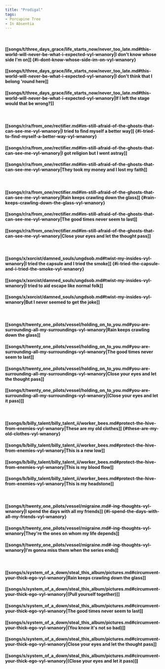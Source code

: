 ```yaml
---
title: "Prodigal"
tags:
- Porcupine Tree
- In Absentia
---
```

&nbsp;
#### [[songs/t/three_days_grace/life_starts_now/never_too_late.md#this-world-will-never-be-what-i-expected-vyl-wnanory|I don't know whose side I'm on]] {#i-dont-know-whose-side-im-on-vyl-wnanory}
#### [[songs/t/three_days_grace/life_starts_now/never_too_late.md#this-world-will-never-be-what-i-expected-vyl-wnanory|I don't think that I belong 'round here]]
#### [[songs/t/three_days_grace/life_starts_now/never_too_late.md#this-world-will-never-be-what-i-expected-vyl-wnanory|If I left the stage would that be wrong?]]
&nbsp;
#### [[songs/r/ra/from_one/rectifier.md#im-still-afraid-of-the-ghosts-that-can-see-me-vyl-wnanory|I tried to find myself a better way]] {#i-tried-to-find-myself-a-better-way-vyl-wnanory}
#### [[songs/r/ra/from_one/rectifier.md#im-still-afraid-of-the-ghosts-that-can-see-me-vyl-wnanory|I got religion but I went astray]]
#### [[songs/r/ra/from_one/rectifier.md#im-still-afraid-of-the-ghosts-that-can-see-me-vyl-wnanory|They took my money and I lost my faith]]
&nbsp;
#### [[songs/r/ra/from_one/rectifier.md#im-still-afraid-of-the-ghosts-that-can-see-me-vyl-wnanory|Rain keeps crawling down the glass]] {#rain-keeps-crawling-down-the-glass-vyl-wnanory}
#### [[songs/r/ra/from_one/rectifier.md#im-still-afraid-of-the-ghosts-that-can-see-me-vyl-wnanory|The good times never seem to last]]
#### [[songs/r/ra/from_one/rectifier.md#im-still-afraid-of-the-ghosts-that-can-see-me-vyl-wnanory|Close your eyes and let the thought pass]]
&nbsp;
#### [[songs/x/xorcist/damned_souls/ungdsob.md#twist-my-insides-vyl-wnanory|I tried the capsule and I tried the smoke]] {#i-tried-the-capsule-and-i-tried-the-smoke-vyl-wnanory}
#### [[songs/x/xorcist/damned_souls/ungdsob.md#twist-my-insides-vyl-wnanory|I tried to aid escape like normal folk]]
#### [[songs/x/xorcist/damned_souls/ungdsob.md#twist-my-insides-vyl-wnanory|But I never seemed to get the joke]]
&nbsp;
#### [[songs/t/twenty_one_pilots/vessel/holding_on_to_you.md#you-are-surrounding-all-my-surroundings-vyl-wnanory|Rain keeps crawling down the glass]]
#### [[songs/t/twenty_one_pilots/vessel/holding_on_to_you.md#you-are-surrounding-all-my-surroundings-vyl-wnanory|The good times never seem to last]]
#### [[songs/t/twenty_one_pilots/vessel/holding_on_to_you.md#you-are-surrounding-all-my-surroundings-vyl-wnanory|Close your eyes and let the thought pass]]
#### [[songs/t/twenty_one_pilots/vessel/holding_on_to_you.md#you-are-surrounding-all-my-surroundings-vyl-wnanory|(Close your eyes and let it pass)]]
&nbsp;
#### [[songs/b/billy_talent/billy_talent_ii/worker_bees.md#protect-the-hive-from-enemies-vyl-wnanory|These are my old clothes]] {#these-are-my-old-clothes-vyl-wnanory}
#### [[songs/b/billy_talent/billy_talent_ii/worker_bees.md#protect-the-hive-from-enemies-vyl-wnanory|This is a new low]]
#### [[songs/b/billy_talent/billy_talent_ii/worker_bees.md#protect-the-hive-from-enemies-vyl-wnanory|This is my blood flow]]
#### [[songs/b/billy_talent/billy_talent_ii/worker_bees.md#protect-the-hive-from-enemies-vyl-wnanory|This is my headstone]]
&nbsp;
#### [[songs/t/twenty_one_pilots/vessel/migraine.md#-ing-thoughts-vyl-wnanory|I spend the days with all my friends]] {#i-spend-the-days-with-all-my-friends-vyl-wnanory}
#### [[songs/t/twenty_one_pilots/vessel/migraine.md#-ing-thoughts-vyl-wnanory|They're the ones on whom my life depends]]
#### [[songs/t/twenty_one_pilots/vessel/migraine.md#-ing-thoughts-vyl-wnanory|I'm gonna miss them when the series ends]]
&nbsp;
#### [[songs/s/system_of_a_down/steal_this_album/pictures.md#circumvent-your-thick-ego-vyl-wnanory|Rain keeps crawling down the glass]]
#### [[songs/s/system_of_a_down/steal_this_album/pictures.md#circumvent-your-thick-ego-vyl-wnanory|(Pull yourself together)]]
#### [[songs/s/system_of_a_down/steal_this_album/pictures.md#circumvent-your-thick-ego-vyl-wnanory|The good times never seem to last]]
#### [[songs/s/system_of_a_down/steal_this_album/pictures.md#circumvent-your-thick-ego-vyl-wnanory|(You know it's not so bad)]]
#### [[songs/s/system_of_a_down/steal_this_album/pictures.md#circumvent-your-thick-ego-vyl-wnanory|Close your eyes and let the thought pass]]
#### [[songs/s/system_of_a_down/steal_this_album/pictures.md#circumvent-your-thick-ego-vyl-wnanory|(Close your eyes and let it pass)]]
